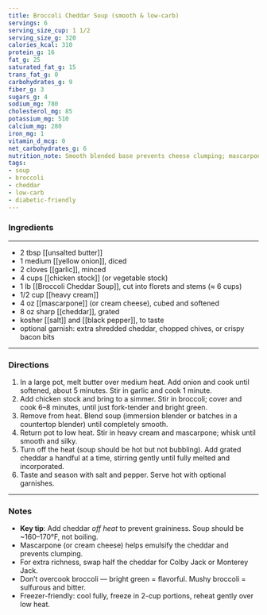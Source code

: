 ```yaml
---
title: Broccoli Cheddar Soup (smooth & low-carb)
servings: 6
serving_size_cup: 1 1/2
serving_size_g: 320
calories_kcal: 310
protein_g: 16
fat_g: 25
saturated_fat_g: 15
trans_fat_g: 0
carbohydrates_g: 9
fiber_g: 3
sugars_g: 4
sodium_mg: 780
cholesterol_mg: 85
potassium_mg: 510
calcium_mg: 280
iron_mg: 1
vitamin_d_mcg: 0
net_carbohydrates_g: 6
nutrition_note: Smooth blended base prevents cheese clumping; mascarpone or cream cheese stabilizes cheddar.
tags:
- soup
- broccoli
- cheddar
- low-carb
- diabetic-friendly
---
```


### Ingredients
---
- 2 tbsp [[unsalted butter]]
- 1 medium [[yellow onion]], diced
- 2 cloves [[garlic]], minced
- 4 cups [[chicken stock]] (or vegetable stock)
- 1 lb [[Broccoli Cheddar Soup]], cut into florets and stems (≈ 6 cups)
- 1/2 cup [[heavy cream]]
- 4 oz [[mascarpone]] (or cream cheese), cubed and softened
- 8 oz sharp [[cheddar]], grated
- kosher [[salt]] and [[black pepper]], to taste
- optional garnish: extra shredded cheddar, chopped chives, or crispy bacon bits
---

### Directions
1. In a large pot, melt butter over medium heat. Add onion and cook until softened, about 5 minutes. Stir in garlic and cook 1 minute.
2. Add chicken stock and bring to a simmer. Stir in broccoli; cover and cook 6–8 minutes, until just fork-tender and bright green.
3. Remove from heat. Blend soup (immersion blender or batches in a countertop blender) until completely smooth.
4. Return pot to low heat. Stir in heavy cream and mascarpone; whisk until smooth and silky.
5. Turn off the heat (soup should be hot but not bubbling). Add grated cheddar a handful at a time, stirring gently until fully melted and incorporated.
6. Taste and season with salt and pepper. Serve hot with optional garnishes.

---

### Notes
- **Key tip**: Add cheddar *off heat* to prevent graininess. Soup should be ~160–170°F, not boiling.  
- Mascarpone (or cream cheese) helps emulsify the cheddar and prevents clumping.  
- For extra richness, swap half the cheddar for Colby Jack or Monterey Jack.  
- Don’t overcook broccoli — bright green = flavorful. Mushy broccoli = sulfurous and bitter.  
- Freezer-friendly: cool fully, freeze in 2-cup portions, reheat gently over low heat.